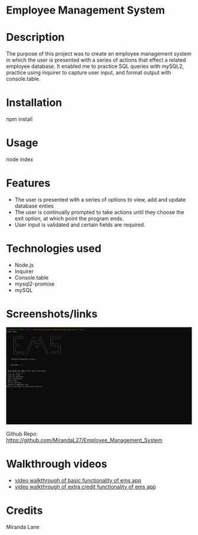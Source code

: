 # Employee Management System

# Description
The purpose of this project was to create an employee management system in which the user is presented with a series of actions that effect a related employee database.  It enabled me to practice SQL queries with mySQL2, practice using inquirer to capture user input, and format output with console.table.

# Installation
npm install

# Usage
node index

# Features
* The user is presented with a series of options to view, add and update database enties
* The user is continually prompted to take actions until they choose the exit option, at which point the program ends.
* User input is validated and certain fields are required.

# Technologies used
* Node.js
* Inquirer
* Console.table
* mysql2-promise
* mySQL

# Screenshots/links
![screenshot of welcome screen for the ems app](screenshot.png)

Github Repo: https://github.com/MirandaL27/Employee_Management_System

# Walkthrough videos

* [video walkthrough of basic functionality of ems app](ems_functionality.gif)
* [video walkthrough of extra credit functionality of ems app](ems_extra_credit.gif)

# Credits
Miranda Lane
